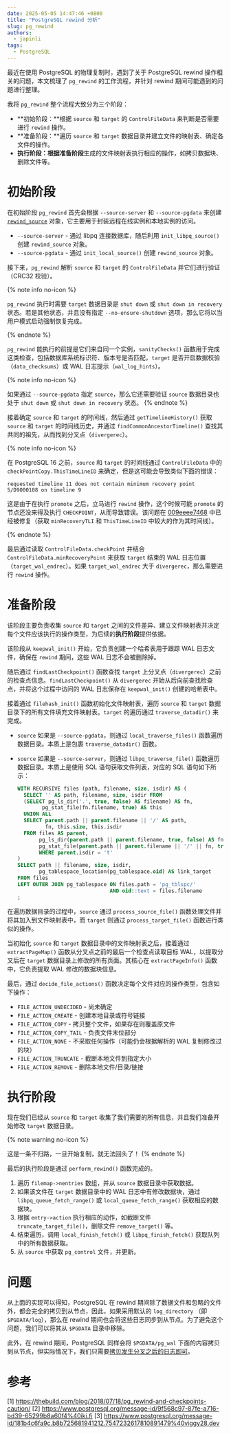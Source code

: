 ```yaml
---
date: 2025-05-05 14:47:46 +0800
title: "PostgreSQL rewind 分析"
slug: pg_rewind
authors:
  - japinli
tags:
  - PostgreSQL
---
```


最近在使用 PostgreSQL 的物理复制时，遇到了关于 PostgreSQL rewind 操作相关的问题，本文梳理了 `pg_rewind` 的工作流程，并针对 rewind 期间可能遇到的问题进行整理。

<!-- more -->

我将 `pg_rewind` 整个流程大致分为三个阶段：

- **初始阶段：**根据 `source` 和 `target` 的 `ControlFileData` 来判断是否需要进行 `rewind` 操作。
- **准备阶段：**遍历 `source` 和 `target` 数据目录并建立文件的映射表、确定各文件的操作。
- **执行阶段：**根据**准备阶段**生成的文件映射表执行相应的操作，如拷贝数据块、删除文件等。

# 初始阶段

在初始阶段 `pg_rewind` 首先会根据 `--source-server` 和 `--source-pgdata` 来创建 [`rewind_source`](https://github.com/postgres/postgres/blob/REL_17_STABLE/src/bin/pg_rewind/rewind_source.h) 对象，它主要用于封装远程在线实例和本地实例的访问。

- `--source-server` - 通过 libpq 连接数据库，随后利用 `init_libpq_source()` 创建 `rewind_source` 对象。
- `--source-pgdata` - 通过 `init_local_source()` 创建 `rewind_source` 对象。

接下来，`pg_rewind` 解析 `source` 和 `target` 的 `ControlFileData` 并它们进行验证（CRC32 校验）。

{% note info no-icon %}

`pg_rewind` 执行时需要 `target` 数据目录是 `shut down` 或 `shut down in recovery` 状态。若是其他状态，并且没有指定 `--no-ensure-shutdown` 选项，那么它将以当用户模式启动强制恢复完成。

{% endnote %}

`pg_rewind` 能执行的前提是它们来自同一个实例，`sanityChecks()` 函数用于完成这类检查，包括数据库系统标识符、版本号是否匹配，`target` 是否开启数据校验（`data_checksums`）或 WAL 日志提示（`wal_log_hints`）。

{% note info no-icon %}

如果通过 `--source-pgdata` 指定 `source`，那么它还需要验证 `source` 数据目录也处于 `shut down` 或 `shut down in recovery` 状态。
{% endnote %}	

接着确定 `source` 和 `target` 的时间线，然后通过 `getTimelineHistory()` 获取 `source` 和 `target` 的时间线历史，并通过 `findCommonAncestorTimeline()` 查找其共同的祖先，从而找到分叉点（`divergerec`）。

{% note info no-icon %}

在 PostgreSQL 16 之前，`source` 和 `target` 的时间线通过 `ControlFileData` 中的 `checkPointCopy.ThisTimeLineID` 来确定，但是这可能会导致类似下面的错误：

```
requested timeline 11 does not contain minimum recovery point 5/D9000108 on timeline 9
```

这是由于在执行 `promote` 之后，立马进行 `rewind` 操作，这个时候可能 `promote` 的节点还没来得及执行 `CHECKPOINT`，从而导致错误。该问题在 [009eeee7468](https://git.postgresql.org/gitweb/?p=postgresql.git;a=commit;h=009eeee746825) 中已经被修复（获取 `minRecoveryTLI` 和 `ThisTimeLineID` 中较大的作为其时间线）。

{% endnote %}

最后通过读取 `ControlFileData.checkPoint` 并结合 `ControlFileData.minRecoveryPoint` 来获取 `target` 结束的 WAL 日志位置（`target_wal_endrec`）。如果 `target_wal_endrec` 大于 `divergerec`，那么需要进行 `rewind` 操作。

# 准备阶段

该阶段主要负责收集 `source` 和 `target` 之间的文件差异、建立文件映射表并决定每个文件应该执行的操作类型，为后续的**执行阶段**提供依据。

该阶段从 `keepwal_init()` 开始，它负责创建一个哈希表用于跟踪 WAL 日志文件，确保在 `rewind` 期间，这些 WAL 日志不会被删除掉。

随后通过 `findLastCheckpoint()` 函数查找 `target` 上分叉点（`divergerec`）之前的检查点信息。`findLastCheckpoint()` 从 `divergerec` 开始从后向前查找检查点，并将这个过程中访问的 WAL 日志保存在 `keepwal_init()` 创建的哈希表中。

接着通过 `filehash_init()` 函数初始化文件映射表，遍历 `source` 和 `target` 数据目录下的所有文件填充文件映射表。`target` 的遍历通过 `traverse_datadir()` 来完成。

- `source` 如果是 `--source-pgdata`，则通过 `local_traverse_files()` 函数遍历数据目录。本质上是包裹 `traverse_datadir()` 函数。
- `source` 如果是 `--source-server`，则通过 `libpq_traverse_file()` 函数遍历数据目录。本质上是使用 SQL 语句获取文件列表，对应的 SQL 语句如下所示：

	``` sql
	WITH RECURSIVE files (path, filename, size, isdir) AS (
	  SELECT '' AS path, filename, size, isdir FROM
	  (SELECT pg_ls_dir('.', true, false) AS filename) AS fn,
	        pg_stat_file(fn.filename, true) AS this
	  UNION ALL
	  SELECT parent.path || parent.filename || '/' AS path,
	         fn, this.size, this.isdir
	  FROM files AS parent,
	       pg_ls_dir(parent.path || parent.filename, true, false) AS fn,
	       pg_stat_file(parent.path || parent.filename || '/' || fn, true) AS this
	       WHERE parent.isdir = 't'
	)
	SELECT path || filename, size, isdir,
	       pg_tablespace_location(pg_tablespace.oid) AS link_target
	FROM files
	LEFT OUTER JOIN pg_tablespace ON files.path = 'pg_tblspc/'
	                              AND oid::text = files.filename
	;
	```

在遍历数据目录的过程中，`source` 通过 `process_source_file()` 函数处理文件并将其加入到文件映射表中，而 `target` 则通过 `process_target_file()` 函数进行类似的操作。

当初始化 `source` 和 `target` 数据目录中的文件映射表之后，接着通过 `extractPageMap()` 函数从分叉点之前的最后一个检查点读取目标 WAL，以提取分叉后在 `target` 数据目录上修改的所有页面。其核心在 `extractPageInfo()` 函数中，它负责提取 WAL 修改的数据块信息。

最后，通过 `decide_file_actions()` 函数决定每个文件对应的操作类型，包含如下操作：

- `FILE_ACTION_UNDECIDED` - 尚未确定
- `FILE_ACTION_CREATE` - 创建本地目录或符号链接
- `FILE_ACTION_COPY` - 拷贝整个文件，如果存在则覆盖原文件
- `FILE_ACTION_COPY_TAIL` - 负责文件末位部分
- `FILE_ACTION_NONE` - 不采取任何操作（可能仍会根据解析的 WAL 复制修改过的块）
- `FILE_ACTION_TRUNCATE` - 截断本地文件到指定大小
- `FILE_ACTION_REMOVE` - 删除本地文件/目录/链接

# 执行阶段

现在我们已经从 `source` 和 `target` 收集了我们需要的所有信息，并且我们准备开始修改 `target` 数据目录。

{% note warning no-icon %}

这是一条不归路，一旦开始复制，就无法回头了！
{% endnote %}

最后的执行阶段是通过 `perform_rewind()` 函数完成的。

1. 遍历 `filemap->nentries` 数组，并从 `source` 数据目录中获取数据。
2. 如果该文件在 `target` 数据目录中的 WAL 日志中有修改数据块，通过 `libpq_queue_fetch_range()` 或 `local_queue_fetch_range()` 获取相应的数据块。
3. 根据 `entry->action` 执行相应的动作，如截断文件 `truncate_target_file()`，删除文件 `remove_target()` 等。
4. 结束遍历，调用 `local_finish_fetch()` 或 `libpq_finish_fetch()` 获取队列中的所有数据获取。
5. 从 `source` 中获取 `pg_control` 文件，并更新。

# 问题

从上面的实现可以得知，PostgreSQL 在 rewind 期间除了数据文件和忽略的文件外，都会完全的拷贝到从节点，因此，如果采用默认的 `log_directory` （即 `$PGDATA/log`），那么在 rewind 期间也会将这些日志同步到从节点。为了避免这个问题，我们可以将其从 `$PGDATA` 目录中移除。

此外，在 rewind 期间，PostgreSQL 同样会将 `$PGDATA/pg_wal` 下面的内容拷贝到从节点，但实际情况下，我们只需要[拷贝发生分叉之后的日志即可](https://www.postgresql.org/message-id/181b4c6fa9c.b8b725681941212.7547232617810891479%40viggy28.dev)。

# 参考

[1] https://thebuild.com/blog/2018/07/18/pg_rewind-and-checkpoints-caution/
[2] https://www.postgresql.org/message-id/9f568c97-87fe-a716-bd39-65299b8a60f4%40iki.fi
[3] https://www.postgresql.org/message-id/181b4c6fa9c.b8b725681941212.7547232617810891479%40viggy28.dev

<!--
``` c
void (*traverse_files) (struct rewind_source *,
                        process_file_callback_t callback);
```

- 遍历 `source` 数据目录中的所有文件，并在每个文件上调用 `callback` 回调函数。

``` c
char *(*fetch_file) (struct rewind_source *,
                     const char *path,
                     size_t *filesize);
```

- 将单个文件提取到已分配内存的缓冲区中。文件大小由 `*filesize` 返回。返回的缓冲区始终以零结尾，这对于文本文件来说非常方便。

``` c
void (*queue_fetch_range) (struct rewind_source *,
                           const char *path,
                           off_t offset,
                           size_t len);
```

- 请求从 `source` 数据目录获取由偏移量和长度指定的文件（部分内容），并将其写入到 `target` 数据目录中相应的文件中。它可能会将请求放入队列中，并在后续执行。调用 `finish_fetch()` 刷新队列并执行所有请求。

``` c
void (*queue_fetch_file) (struct rewind_source *,
                          const char *path,
                          size_t len);
```

- 与 `queue_fetch_range()` 类似，但请求从 `source` 数据目录替换 `target` 数据目录整个文件。

``` c
void (*finish_fetch) (struct rewind_source *);
```

- 执行 `queue_fetch_range()` 排队的所有请求。

``` c
XLogRecPtr (*get_current_wal_insert_lsn) (struct rewind_source *);
```

- 获取 `source` 数据目录中当前的 WAL 插入位置。

``` c
void (*destroy) (struct rewind_source *);
```

- 释放 `rewind_source` 对象。

-->
